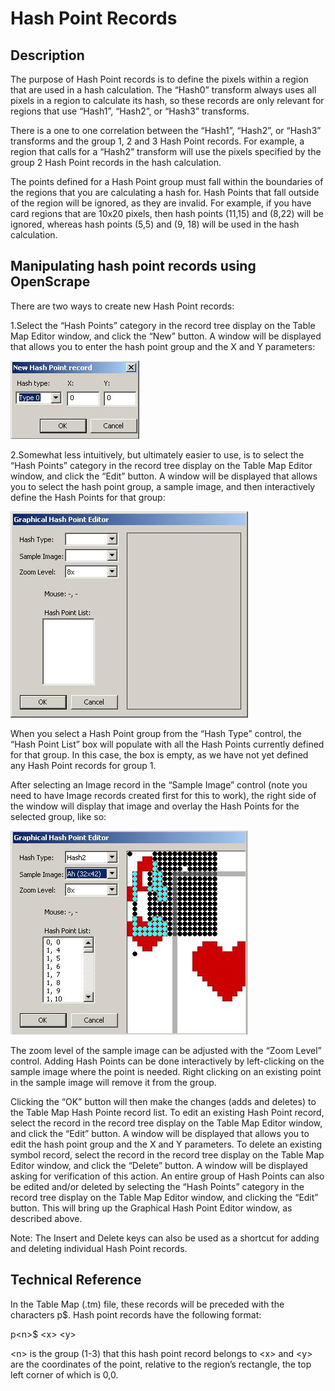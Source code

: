 # Hash Point Records

## Description 

The purpose of Hash Point records is to define the pixels within a
region that are used in a hash calculation. The “Hash0” transform always
uses all pixels in a region to calculate its hash, so these records are
only relevant for regions that use “Hash1”, “Hash2”, or “Hash3”
transforms.

There is a one to one correlation between the “Hash1”, “Hash2”, or
“Hash3” transforms and the group 1, 2 and 3 Hash Point records. For
example, a region that calls for a “Hash2” transform will use the pixels
specified by the group 2 Hash Point records in the hash calculation.

The points defined for a Hash Point group must fall within the
boundaries of the regions that you are calculating a hash for. Hash
Points that fall outside of the region will be ignored, as they are
invalid. For example, if you have card regions that are 10x20 pixels,
then hash points (11,15) and (8,22) will be ignored, whereas hash points
(5,5) and (9, 18) will be used in the hash calculation.

## Manipulating hash point records using OpenScrape

There are two ways to create new Hash Point records:

1.Select the “Hash Points” category in the record tree display on the
Table Map Editor window, and click the “New” button. A window will be
displayed that allows you to enter the hash point group and the X and Y
parameters:

![image](images/OS_editor_new_hashpoint.JPG)

2.Somewhat less intuitively, but ultimately easier to use, is to select
the “Hash Points” category in the record tree display on the Table Map
Editor window, and click the “Edit” button. A window will be displayed
that allows you to select the hash point group, a sample image, and then
interactively define the Hash Points for that group:

![image](images/os_editor_graphical_hashpoint_editor_empty.JPG)

When you select a Hash Point group from the “Hash Type” control, the
“Hash Point List” box will populate with all the Hash Points currently
defined for that group. In this case, the box is empty, as we have not
yet defined any Hash Point records for group 1.

After selecting an Image record in the “Sample Image” control (note you
need to have Image records created first for this to work), the right
side of the window will display that image and overlay the Hash Points
for the selected group, like so:

![image](images/os_editor_graphical_hashpoint_editor.JPG)

The zoom level of the sample image can be adjusted with the “Zoom Level”
control. Adding Hash Points can be done interactively by left-clicking
on the sample image where the point is needed. Right clicking on an
existing point in the sample image will remove it from the group.

Clicking the “OK” button will then make the changes (adds and deletes)
to the Table Map Hash Pointe record list. To edit an existing Hash Point
record, select the record in the record tree display on the Table Map
Editor window, and click the “Edit” button. A window will be displayed
that allows you to edit the hash point group and the X and Y parameters.
To delete an existing symbol record, select the record in the record
tree display on the Table Map Editor window, and click the “Delete”
button. A window will be displayed asking for verification of this
action. An entire group of Hash Points can also be edited and/or deleted
by selecting the “Hash Points” category in the record tree display on
the Table Map Editor window, and clicking the “Edit” button. This will
bring up the Graphical Hash Point Editor window, as described above.

Note: The Insert and Delete keys can also be used as a shortcut for
adding and deleting individual Hash Point records.

## Technical Reference 

In the Table Map (.tm) file, these records will be preceded with the
characters p\$. Hash point records have the following format:

p\<n\>\$ \<x\> \<y\>

\<n\> is the group (1-3) that this hash point record belongs to \<x\>
and \<y\> are the coordinates of the point, relative to the region’s
rectangle, the top left corner of which is 0,0.

# 
